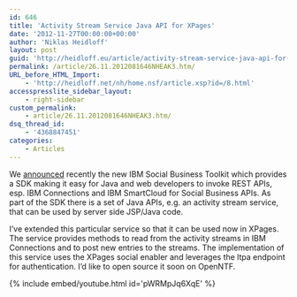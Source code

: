 ```yaml
---
id: 646
title: 'Activity Stream Service Java API for XPages'
date: '2012-11-27T00:00:00+00:00'
author: 'Niklas Heidloff'
layout: post
guid: 'http://heidloff.eu/article/activity-stream-service-java-api-for-xpages/'
permalink: /article/26.11.2012081646NHEAK3.htm/
URL_before_HTML_Import:
    - 'http://heidloff.net/nh/home.nsf/article.xsp?id=/8.html'
accesspresslite_sidebar_layout:
    - right-sidebar
custom_permalink:
    - article/26.11.2012081646NHEAK3.htm/
dsq_thread_id:
    - '4368847451'
categories:
    - Articles
---
```


We [announced](http://heidloff.net/home.nsf/dx/08.11.2012135412NHEH5Y.htm) recently the new IBM Social Business Toolkit which provides a SDK making it easy for Java and web developers to invoke REST APIs, esp. IBM Connections and IBM SmartCloud for Social Business APIs. As part of the SDK there is a set of Java APIs, e.g. an activity stream service, that can be used by server side JSP/Java code.

I’ve extended this particular service so that it can be used now in XPages. The service provides methods to read from the activity streams in IBM Connections and to post new entries to the streams. The implementation of this service uses the XPages social enabler and leverages the ltpa endpoint for authentication. I’d like to open source it soon on OpenNTF.

{% include embed/youtube.html id='pWRMpJq6XqE' %}